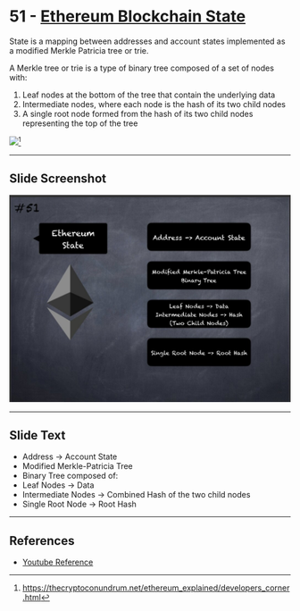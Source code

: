 # 51 - [Ethereum Blockchain State](Ethereum%20Blockchain%20State.md) 

State is a mapping between addresses and account states implemented as a modified Merkle Patricia tree or trie. 

A Merkle tree or trie is a type of binary tree composed of a set of nodes with:
1. Leaf nodes at the bottom of the tree that contain the underlying data
2. Intermediate nodes, where each node is the hash of its two child nodes
3. A single root node formed from the hash of its two child nodes representing the top of the tree

![](patricia-trie-1.png)[^1]
___
## Slide Screenshot
![051.jpg](../../images/1.%20Ethereum%20101/051.jpg)
___
## Slide Text
- Address -> Account State
- Modified Merkle-Patricia Tree
- Binary Tree composed of:
- Leaf Nodes -> Data
- Intermediate Nodes -> Combined Hash of the two child nodes
- Single Root Node -> Root Hash

[^1]:https://thecryptoconundrum.net/ethereum_explained/developers_corner.html
___
## References
- [Youtube Reference](https://youtu.be/ltvTIr4K63s?t=748)